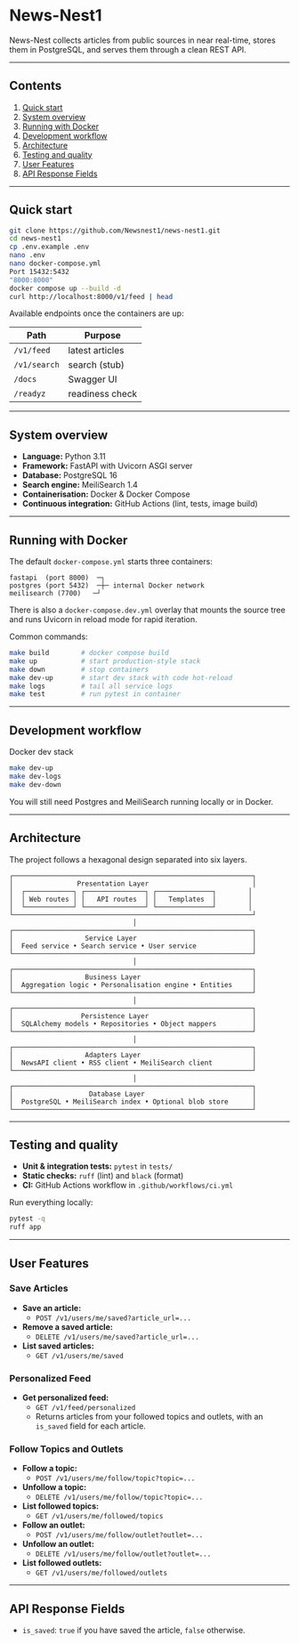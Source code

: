 # News-Nest1

News-Nest collects articles from public sources in near real-time, stores them in PostgreSQL, and serves them through a clean REST API.  



---

## Contents

1. [Quick start](#quick-start)
2. [System overview](#system-overview)
3. [Running with Docker](#running-with-docker)
4. [Development workflow](#development-workflow)
5. [Architecture](#architecture)
6. [Testing and quality](#testing-and-quality)
7. [User Features](#user-features)
8. [API Response Fields](#api-response-fields)


---

## Quick start

```bash
git clone https://github.com/Newsnest1/news-nest1.git
cd news-nest1
cp .env.example .env
nano .env
nano docker-compose.yml
Port 15432:5432
"8000:8000"
docker compose up --build -d
curl http://localhost:8000/v1/feed | head
```

Available endpoints once the containers are up:

| Path | Purpose |
|------|---------|
| `/v1/feed` | latest articles |
| `/v1/search` | search (stub) |
| `/docs` | Swagger UI |
| `/readyz` | readiness check |


---

## System overview

* **Language:** Python 3.11  
* **Framework:** FastAPI with Uvicorn ASGI server  
* **Database:** PostgreSQL 16  
* **Search engine:** MeiliSearch 1.4  
* **Containerisation:** Docker & Docker Compose  
* **Continuous integration:** GitHub Actions (lint, tests, image build)

---

## Running with Docker

The default `docker-compose.yml` starts three containers:

```
fastapi  (port 8000)  ─┐
postgres (port 5432)  ─┼─ internal Docker network
meilisearch (7700)   ─┘
```

There is also a `docker-compose.dev.yml` overlay that mounts the source tree
and runs Uvicorn in reload mode for rapid iteration.

Common commands:

```bash
make build        # docker compose build
make up           # start production-style stack
make down         # stop containers
make dev-up       # start dev stack with code hot-reload
make logs         # tail all service logs
make test         # run pytest in container
```

---

## Development workflow

Docker dev stack 

```bash
make dev-up
make dev-logs     
make dev-down

```

You will still need Postgres and MeiliSearch running locally or in Docker.

---

## Architecture

The project follows a hexagonal design separated into six layers.

```
┌────────────────────────────────────────────────────────────┐
│                Presentation Layer                          │
│  ┌────────────┐ ┌───────────────┐ ┌──────────────┐        │
│  │ Web routes │ │   API routes  │ │   Templates  │        │
│  └────────────┘ └───────────────┘ └──────────────┘        │
└────────────────────────────────────────────────────────────┘
                               │
┌────────────────────────────────────────────────────────────┐
│                  Service Layer                             │
│  Feed service • Search service • User service              │
└────────────────────────────────────────────────────────────┘
                               │
┌────────────────────────────────────────────────────────────┐
│                  Business Layer                            │
│  Aggregation logic • Personalisation engine • Entities     │
└────────────────────────────────────────────────────────────┘
                               │
┌────────────────────────────────────────────────────────────┐
│                 Persistence Layer                          │
│  SQLAlchemy models • Repositories • Object mappers         │
└────────────────────────────────────────────────────────────┘
                               │
┌────────────────────────────────────────────────────────────┐
│                  Adapters Layer                            │
│  NewsAPI client • RSS client • MeiliSearch client          │
└────────────────────────────────────────────────────────────┘
                               │
┌────────────────────────────────────────────────────────────┐
│                   Database Layer                           │
│  PostgreSQL • MeiliSearch index • Optional blob store      │
└────────────────────────────────────────────────────────────┘
```

---

## Testing and quality

* **Unit & integration tests:** `pytest` in `tests/`
* **Static checks:** `ruff` (lint) and `black` (format)
* **CI:** GitHub Actions workflow in `.github/workflows/ci.yml`

Run everything locally:

```bash
pytest -q
ruff app
```


---

## User Features

### Save Articles
- **Save an article:**
  - `POST /v1/users/me/saved?article_url=...`
- **Remove a saved article:**
  - `DELETE /v1/users/me/saved?article_url=...`
- **List saved articles:**
  - `GET /v1/users/me/saved`

### Personalized Feed
- **Get personalized feed:**
  - `GET /v1/feed/personalized`
  - Returns articles from your followed topics and outlets, with an `is_saved` field for each article.

### Follow Topics and Outlets
- **Follow a topic:**
  - `POST /v1/users/me/follow/topic?topic=...`
- **Unfollow a topic:**
  - `DELETE /v1/users/me/follow/topic?topic=...`
- **List followed topics:**
  - `GET /v1/users/me/followed/topics`
- **Follow an outlet:**
  - `POST /v1/users/me/follow/outlet?outlet=...`
- **Unfollow an outlet:**
  - `DELETE /v1/users/me/follow/outlet?outlet=...`
- **List followed outlets:**
  - `GET /v1/users/me/followed/outlets`


---

## API Response Fields
- `is_saved`: `true` if you have saved the article, `false` otherwise.


